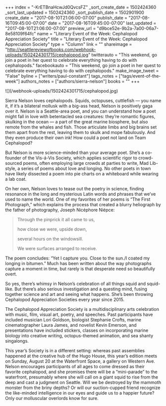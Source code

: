 +++
index = "-KrETBnaHcwJd0QvcsFZ"
_sort_create_date = 1502424360
_sort_last_updated = 1502424360
_sort_publish_date = 1502901900
create_date = "2017-08-10T21:06:00-07:00"
publish_date = "2017-08-16T09:45:00-07:00"
date = "2017-08-16T09:45:00-07:00"
last_updated = "2017-08-10T21:06:00-07:00"
preview_url = "d9bce52e-9b2a-7a00-06a7-8e58109f64fc"
name = "Literary Event of the Week: Cephalopod Appreciation Society"
title = "Literary Event of the Week: Cephalopod Appreciation Society"
type = "Column"
link = ""
shareimage = "http://seattlereviewofbooks.com/webhook-uploads/1502424301715/cephalopod.jpg"
twitterauto = "This weekend, go join a poet in her quest to celebrate everything having to do with cephalopods."
facebookauto = "This weekend, go join a poet in her quest to celebrate everything having to do with cephalopods."
make_image_tweet = "False"
byline = ["writers/paul-constant"]
tags_notes = ["tags/event-of-the-week"]
authors_notes = ["authors/sierra-nelson"]
books = ""
+++
<p class="image">![](/webhook-uploads/1502424301715/cephalopod.jpg)</p>

Sierra Nelson loves cephalopods. Squids, octopuses, cuttlefish — you name it, if it’s a bilateral mollusk with a big-ass head, Nelson is positively gaga over it. Nelson is a Seattle-area poet, and you can understand how a poet might fall in love with betentacled sea creatures: they’re romantic figures, skulking in the ocean — a part of the great marine biosphere, but also remote from the whales and fish. Those articulate limbs and big brains set them apart from the rest, leaving them to skulk and mope fabulously. And they even produce their own ink! How could a poet not land on Team Cephalopod?

But Nelson is more science-minded than your average poet. She’s a co-founder of the Vis-á-Vis Society, which applies scientific rigor to crowd-sourced poems, often employing large crowds at parties to write, Mad Lib-style, a series of poems about love and longing. No other poets in town have likely dissected a poem into pie charts on a whiteboard while wearing a lab coat. 

On her own, Nelson loves to tease out the poetry in science, finding resonance in the long and mysterious Latin words and phrases that we’ve used to name the world. One of my favorites of her poems is “The First Photograph,” which explains the process that created a blurry heliograph by the father of photography, Joseph Nicéphore Niépce:

<blockquote><p class="noindent">Through the pinprick it all came to us,</p>
<p class="noindent">how close we were, upside down,</p>
<p class="noindent">several hours on the windowsill.</p>
<p class="noindent">We were surfaces arranged to receive.</p></blockquote>

The poem concludes: “Yet I capture you. Close to the sun./I coated my longing in bitumen.” Much has been written about the way photographs capture a moment in time, but rarely is that desperate need so beautifully overt.

So yes, there’s whimsy in Nelson’s celebration of all things squid and squid-like. But there’s also serious investigation and a questing mind, fusing together science and art and seeing what happens. She’s been throwing Cephalopod Appreciation Societies every year since 2015.

The Cephalopod Appreciation Society is a multidisciplinary arts celebration with music, film, visual art, poetry, and speeches. Past participants have included musician Lori Goldson, biologist Stephanie Crofts, marine cinematographer Laura James, and novelist Kevin Emerson, and presentations have included stickers, classes on incorporating marine biology into creative writing, octopus-themed animation, and sea shanty singalongs.

This year’s Society is in a different setting: whereas past assemblies happened at the creative hub of the Hugo House, this year’s edition meets on Sunday, August 20 at the Waterfront Space, a gallery on Western Ave. Nelson encourages participants of all ages to come dressed as their favorite cephalopod, and she promises there will be a “mini-parade” to the waterfront, presumably where she will call on a giant squid to rise from the deep and cast a judgment on Seattle. Will we be destroyed by the mammoth monster from the briny depths? Or will our suction-cupped friend recognize the like-minded intelligence in our eyes and guide us to a happier future? Only our molluscular overlords know for sure.
